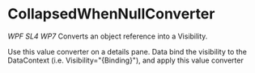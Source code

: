 # CollapsedWhenNullConverter
_WPF SL4 WP7_
Converts an object reference into a Visibility.

Use this value converter on a details pane. Data bind the visibility to the DataContext (i.e. Visibility="{Binding}"), and apply this value converter